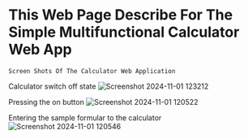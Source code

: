 #  This Web Page Describe For The Simple Multifunctional Calculator Web App

    Screen Shots Of The Calculator Web Application

Calculator switch off state
![Screenshot 2024-11-01 123212](https://github.com/user-attachments/assets/f4fbee7c-55c7-4509-a604-46c9e1d48c17)

Pressing the on button
![Screenshot 2024-11-01 120522](https://github.com/user-attachments/assets/9b023e71-d582-489e-8f3a-d56378cf6f39)

Entering the sample formular to the calculator
![Screenshot 2024-11-01 120546](https://github.com/user-attachments/assets/e42e5e47-9b8d-43fe-b692-37bed5e5a53e)
